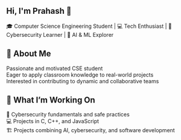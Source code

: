 ## Hi, I'm Prahash 👋
🎓 Computer Science Engineering Student | 💻 Tech Enthusiast | 🔐 Cybersecurity Learner | 🤖 AI & ML Explorer

## 🚀 About Me
Passionate and motivated CSE student <br/>
Eager to apply classroom knowledge to real-world projects <br/>
Interested in contributing to dynamic and collaborative teams <br/>

## 🔭 What I’m Working On
🔐 Cybersecurity fundamentals and safe practices <br/>
💻 Projects in C, C++, and JavaScript <br/>
🏗️ Projects combining AI, cybersecurity, and software development <br/>


